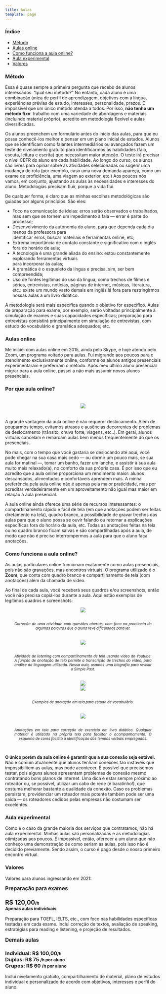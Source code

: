```yaml
---
title: Aulas
template: page
---
```


<h3>Índice</h3>
<ul>
  <li><a href="#metodo">Método</a></li>
  <li><a href="#aulasonline">Aulas online</a></li>
  <li><a href="#comofunciona">Como funciona a aula online?</a></li>
  <li><a href="#aulaexperimental">Aula experimental</a></li>
  <li><a href="#valores">Valores</a></li>
</ul>

<h3 id="metodo">Método</h3>

Essa é quase sempre a primeira pergunta que recebo de alunos interessados: “qual seu método?” No entanto, cada aluno é uma combinação única de perfil de aprendizagem, objetivos com a língua, experiências prévias de estudo, interesses, personalidade, prazos. É impossível que um único método atenda a todos. Por isso, <b>não tenho um método fixo</b>: trabalho com uma variedade de abordagens e materiais (incluindo material próprio), acredito em metodologia flexível e aulas diversificadas.

Os alunos preenchem um formulário antes do início das aulas, para que eu possa conhecê-los melhor e pensar em um plano inicial de estudos. Alunos que se identificam como falantes intermediários ou avançados fazem um teste de nivelamento gratuito para identificarmos as habilidades (fala, escuta, leitura e escrita) que necessitam maior atenção. O teste irá precisar o nível CEFR do aluno em cada habilidade. Ao longo do curso, os alunos são livres para opinar sobre as atividades selecionadas ou sugerir uma mudança de rota (por exemplo, caso uma nova demanda apareça, como um exame de proficiência, uma viagem ao exterior, etc.) Aos poucos nós vamos, em conjunto, ajustando as aulas às necessidades e interesses do aluno. Metodologias precisam fluir, porque a vida flui.

De qualquer forma, é claro que as minhas escolhas metodológicas são guiadas por alguns princípios. São eles:

<ul>
<li>Foco na comunicação de ideias: erros serão observados e trabalhados, mas sem que se tornem um impedimento à fala — errar é parte do processo;</li>
<li>Desenvolvimento da autonomia do aluno, para que dependa cada dia menos da professora para </li>identificar erros, buscar materiais e ferramentas online, etc;
<li>Extrema importância de contato constante e significativo com o inglês fora do horário de aula;</li>
<li>A tecnologia é uma grande aliada do ensino: estou constantemente explorando ferramentas virtuais </li>para incorporar às aulas;
<li>A gramática é o esqueleto da língua e precisa, sim, ser bem compreendida;</li>
<li>Uso de fontes legítimas do uso da língua, como trechos de filmes e séries, entrevistas, notícias, páginas de internet, músicas, literatura, etc.: existe um mundo vasto demais em inglês lá fora para restringirmos nossas aulas a um livro didático.</li>
</ul>

A metodologia será mais específica quando o objetivo for específico. Aulas de preparação para exame, por exemplo, serão voltadas principalmente à simulação de exames e suas capacidades específicas; preparação para entrevistas consistirá principalmente em simulação de entrevistas, com estudo do vocabulário e gramática adequados; etc.

<h3 id="aulasonline">Aulas online</h3>

Me iniciei com aulas online em 2015, ainda pelo Skype, e hoje atendo pelo Zoom, um programa voltado para aulas. Fui migrando aos poucos para o atendimento exclusivamente online, conforme os alunos antigos presenciais experimentaram e preferiram o método. Após meu último aluno presencial migrar para a aula online, passei a não mais assumir novos alunos presenciais.

### Por que aula online?

<div style="width: 100%; display: flex; flex-direction: column; text-align-last: center">
  <div style="width: 100%">
    <div class="row">
      <div class="col-12">
        <img src="../images/classes/image7.png" style="max-height: 200px; margin: 20px" />
      </div>
    </div>
  </div>
</div>

A grande vantagem da aula online é não requerer deslocamento. Além de pouparmos tempo, evitamos atrasos e ausências decorrentes de problemas de deslocamento (trânsito, chuva forte, viagens, etc..). Em geral, alunos virtuais cancelam e remarcam aulas bem menos frequentemente do que os presenciais.

No mais, com o tempo que você gastaria se deslocando até aqui, você pode chegar na sua casa mais cedo — ou dormir um pouco mais, se sua aula for matinal —, tomar um banho, fazer um lanche, e assistir à sua aula muito mais relaxado(a), no conforto da sua própria casa. É por isso que eu acredito que a aula online proporciona um rendimento maior: alunos descansados, alimentados e confortáveis aprendem mais. A minha preferência pela aula online não é apenas pela maior praticidade, mas por acreditar verdadeiramente em um aproveitamento não igual mas maior em relação à aula presencial.

A aula online ainda oferece uma série de recursos interessantes: o compartilhamento rápido e fácil de tela (em que anotações podem ser feitas diretamente na tela), quadro branco, a possibilidade de gravar trechos das aulas para que o aluno possa se ouvir falando ou retornar a explicações específicas fora do horário da aula, etc. Todas as anotações feitas na tela ou no quadro branco ficam salvas e são compartilhadas após a aula, de modo que não é preciso interrompermos a aula para que o aluno faça anotações.

<h3 id="comofunciona">Como funciona a aula online?</h3>

As aulas particulares online funcionam exatamente como aulas presenciais, pois não são gravações, mas encontros virtuais. O programa utilizado é o <b>Zoom</b>, que conta com quadro branco e compartilhamento de tela (com anotações) além da chamada de vídeo. 

Ao final de cada aula, você receberá seus quadros e/ou screenshots, então você não precisa copiá-los durante a aula. Aqui estão exemplos de legítimos quadros e screenshots:

<div style="width: 100%; display: flex; flex-direction: column; text-align-last: center">
  <div style="width: 100%">
    <img src="../images/classes/image6.png" style="max-height: 150px;" />
  </div>
  <small style="margin: 30px; text-align: justify"><i>Correção de uma atividade com questões abertas, com foco na pronúncia de algumas palavras que a aluna teve dificuldade para ler.</i></small>
</div>

<div style="width: 100%; display: flex; flex-direction: column; text-align-last: center">
  <div style="width: 100%">
    <img src="../images/classes/image5.png" style="max-height: 300px;" />
  </div>
  <small style="margin: 30px; text-align: justify"><i>Atividade de listening com compartilhamento de tela usando vídeo do Youtube. A função de anotação de tela permite a transcrição de trechos do vídeo, para análise da linguagem utilizada. Nessa aula, usamos uma biografia para revisar o Simple Past.</i></small>
</div>

<div style="width: 100%; display: flex; flex-direction: column; text-align-last: center">
  <div style="width: 100%">
    <div class="row">
      <div class="col-md-6">
        <img src="../images/classes/image4.png" style="max-height: 300px;" />
      </div>
      <div class="col-md-6">
        <img src="../images/classes/image3.png" style="max-height: 300px;" />
      </div>
    </div>
  </div>
  <small style="margin: 30px; text-align: justify"><i>Exemplos de anotação em tela para estudo de vocabulário.</i></small>
</div>

<div style="width: 100%; display: flex; flex-direction: column; text-align-last: center">
  <div style="width: 100%">
    <img src="../images/classes/image2.png" style="max-height: 300px;" />
  </div>
  <small style="margin: 30px; text-align: justify"><i>Anotações em tela para correção de exercício em livro didático. Qualquer material é utilizado na própria tela para facilitar o acompanhamento. O esquema de cores facilita a identificação dos tempos verbais empregados.</i></small>
</div>

<b>O único porém da aula online é garantir que a sua conexão seja estável.</b> Não é comum atualmente que alunos tenham conexões tão instáveis que impossibilitem as aulas, mas pode acontecer. É possível que precisemos testar, pois alguns alunos apresentam problemas de conexão mesmo contratando bons planos de internet. Uma dica é estar sempre próximo ao roteador ou, se possível, utilizar um cabo de rede (é baratinho!), que costuma melhorar bastante a qualidade da conexão. Caso os problemas persistam, providenciar um roteador mais potente também pode ser uma saída — os roteadores cedidos pelas empresas não costumam ser excelentes.

<h3 id="aulaexperimental">Aula experimental</h3>

Como é o caso da grande maioria dos serviços que contratamos, não há aula experimental. Minhas aulas são personalizadas e as metodologias otimizadas aos poucos. É impossível, então, oferecer a um aluno que não conheço uma demonstração de como seriam as aulas, pois isso não é decidido previamente. Sendo assim, o curso é pago desde o nosso primeiro encontro virtual.

<h3 id="valores">Valores</h3>

Valores para alunos ingressando em 2021:

<div class="row">
  <div class="col-sm-6" style='margin-bottom: 16px'>
    <div class="card text-center">
      <div class="card-header">
        <big><b>Preparação para exames</b></big>
      </div>
      <div class="card-body">
        <h3 class="card-title"><big>R$ 120,00</big><small>/h</small></br>
        <small>Apenas aulas individuais</small></h3>
        <p class="card-text">
          Preparação para TOEFL, IELTS, etc., com foco nas habilidades específicas testadas em cada exame. Inclui correção de textos, avaliação de speaking, estratégias para reading e listening, e projeção de resultados.
        </p>
      </div>
    </div>
  </div>
  <div class="col-sm-6" style='margin-bottom: 16px'>
    <div class="card text-center">
      <div class="card-header">
        <big><b>Demais aulas</b></big>
      </div>
      <div class="card-body">
        <h3 class="card-title">
          Individual: R$ 100,00<small>/h</small><br/>
          Duplas: R$ 75 <small>/h por aluno</small><br/>
          Grupos: R$ 60 <small>/h por aluno</small>
        </h3>
        <p class="card-text">
          Inclui nivelamento gratuito, compartilhamento de material, plano de estudos individual e personalizado de acordo com objetivos, interesses e perfil do aluno.
        </p>
      </div>
    </div>
  </div>
</row>